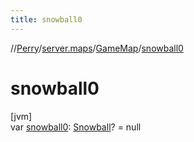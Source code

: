 ```yaml
---
title: snowball0
---
```

//[Perry](../../../index.html)/[server.maps](../index.html)/[GameMap](index.html)/[snowball0](snowball0.html)



# snowball0



[jvm]\
var [snowball0](snowball0.html): [Snowball](../../server.events.gm/-snowball/index.html)? = null




